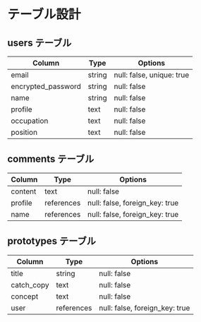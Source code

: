 # テーブル設計

## users テーブル

| Column             | Type       | Options     |
| ------------------ | -----------| ----------- |
| email              | string     | null: false, unique: true |
| encrypted_password | string     | null: false |
| name               | string     | null: false |
| profile            | text       | null: false |
| occupation         | text       | null: false |
| position           | text       | null: false |


## comments テーブル

| Column             | Type       | Options     |
| ------------------ | -----------| ----------- |
| content            | text       | null: false |
| profile            | references | null: false, foreign_key: true |
| name               | references | null: false, foreign_key: true |


## prototypes テーブル

| Column             | Type       | Options     |
| ------------------ | -----------| ----------- |
| title              | string     | null: false |
| catch_copy         | text       | null: false |
| concept            | text       | null: false |
| user               | references | null: false, foreign_key: true |
